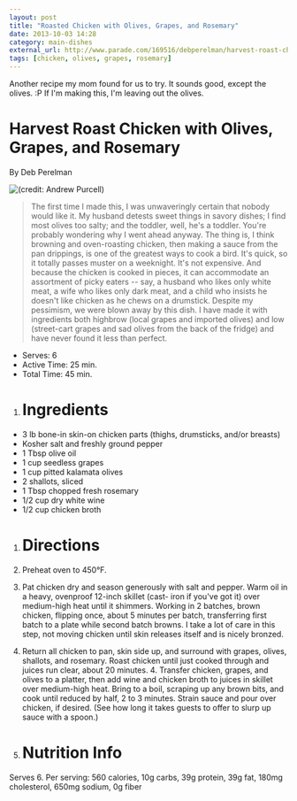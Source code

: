 ```yaml
---
layout: post
title: "Roasted Chicken with Olives, Grapes, and Rosemary"
date: 2013-10-03 14:28
category: main-dishes
external_url: http://www.parade.com/169516/debperelman/harvest-roast-chicken-with-olives-grapes-and-rosemary/print/
tags: [chicken, olives, grapes, rosemary]
---
```


<div class="excerpt">
Another recipe my mom found for us to try. It sounds good, except the
olives. :P If I'm making this, I'm leaving out the olives.
</div>

Harvest Roast Chicken with Olives, Grapes, and Rosemary
=======================================================

By Deb Perelman

![(credit: Andrew Purcell)](/images/harvest-roast-chicken-olives-grapes-rosemary-ftr.jpg)

> The first time I made this, I was unwaveringly certain that nobody would
like it. My husband detests sweet things in savory dishes; I find most
olives too salty; and the toddler, well, he's a toddler. You're probably
wondering why I went ahead anyway. The thing is, I think browning and
oven-roasting chicken, then making a sauce from the pan drippings, is
one of the greatest ways to cook a bird. It's quick, so it totally
passes muster on a weeknight. It's not expensive. And because the
chicken is cooked in pieces, it can accommodate an assortment of picky
eaters -- say, a husband who likes only white meat, a wife who likes only
dark meat, and a child who insists he doesn't like chicken as he chews
on a drumstick. Despite my pessimism, we were blown away by this dish. I
have made it with ingredients both highbrow (local grapes and imported
olives) and low (street-cart grapes and sad olives from the back of the
fridge) and have never found it less than perfect.

- Serves: 6
- Active Time: 25 min.
- Total Time: 45 min.

1. # Ingredients

-   3 lb bone-in skin-on chicken parts (thighs, drumsticks, and/or
    breasts)
-   Kosher salt and freshly ground pepper
-   1 Tbsp olive oil
-   1 cup seedless grapes
-   1 cup pitted kalamata olives
-   2 shallots, sliced
-   1 Tbsp chopped fresh rosemary
-   1/2 cup dry white wine
-   1/2 cup chicken broth

1. # Directions

1.  Preheat oven to 450&deg;F.

2.  Pat chicken dry and season generously with salt and pepper. Warm oil
    in a heavy, ovenproof 12-inch skillet (cast- iron if you've got it)
    over medium-high heat until it shimmers. Working in 2 batches, brown
    chicken, flipping once, about 5 minutes per batch, transferring
    first batch to a plate while second batch browns. I take a lot of
    care in this step, not moving chicken until skin releases itself and
    is nicely bronzed.

3.  Return all chicken to pan, skin side up, and surround with grapes,
    olives, shallots, and rosemary. Roast chicken until just cooked
    through and juices run clear, about 20 minutes. 4. Transfer chicken,
    grapes, and olives to a platter, then add wine and chicken broth to
    juices in skillet over medium-high heat. Bring to a boil, scraping
    up any brown bits, and cook until reduced by half, 2 to 3 minutes.
    Strain sauce and pour over chicken, if desired. (See how long it
    takes guests to offer to slurp up sauce with a spoon.)

1. # Nutrition Info

Serves 6. Per serving: 560 calories, 10g carbs, 39g protein, 39g fat,
180mg cholesterol, 650mg sodium, 0g fiber
